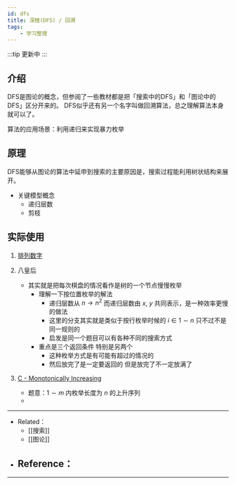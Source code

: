 ```yaml
---
id: dfs
title: 深搜(DFS) / 回溯
tags:
    - 学习整理
---
```

:::tip
更新中
:::

## 介绍

DFS是图论的概念，但参阅了一些教材都是把「搜索中的DFS」和「图论中的DFS」区分开来的。
DFS似乎还有另一个名字叫做回溯算法，总之理解算法本身就可以了。

算法的应用场景：利用递归来实现暴力枚举

## 原理
DFS能够从图论的算法中延申到搜索的主要原因是，搜索过程能利用树状结构来展开。

- 关键模型概念
    - 递归层数
    - 剪枝

## 实际使用
1. [排列数字](https://www.acwing.com/problem/content/844/)


2. 八皇后
   - 其实就是把每次棋盘的情况看作是树的一个节点慢慢枚举
		- 理解一下按位置枚举的解法
			- 递归层数从 $n \to n^2$  而递归层数由 $x,\  y$ 共同表示，是一种效率更慢的做法
			- 这里的分支其实就是类似于按行枚举时候的 $i \in 1 \sim n$  只不过不是同一规则的
    		- 启发是同一个题目可以有各种不同的搜索方式
		- 重点是三个返回条件 特别是另两个
			- 这种枚举方式是有可能有超过的情况的
			- 然后放完了是一定要返回的 但是放完了不一定放满了

3. [C - Monotonically Increasing](https://atcoder.jp/contests/abc263/tasks/abc263_c)
    - 题意：$1 \sim m$ 内枚举长度为 $n$ 的上升序列
    - 


---

- Related：
	- [[搜索]]
	- [[图论]]
- Reference：
    - 

---

